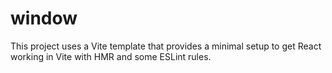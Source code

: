 # window

This project uses a Vite template that provides a minimal setup to get React working in Vite with HMR and some ESLint rules.
